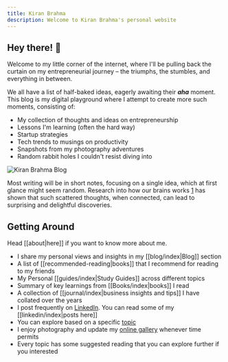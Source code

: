 ```yaml
---
title: Kiran Brahma
description: Welcome to Kiran Brahma's personal website
---
```

## Hey there! 👋

Welcome to my little corner of the internet, where I'll be pulling back the curtain on my entrepreneurial journey – the triumphs, the stumbles, and everything in between.

We all have a list of half-baked ideas, eagerly awaiting their _**aha**_ moment. This blog is my digital playground where I attempt to create more such moments, consisting of:

- My collection of thoughts and ideas on entrepreneurship
- Lessons I'm learning (often the hard way)
- Startup strategies
- Tech trends to musings on productivity
- Snapshots from my photography adventures
- Random rabbit holes I couldn't resist diving into

![Kiran Brahma Blog](https://i.imgur.com/Olmi2mS.png)

Most writing will be in short notes, focusing on a single idea, which at first glance might seem random. Research into how our brains works [1](https://www.ncbi.nlm.nih.gov/pmc/articles/PMC3181994/) has shown that such scattered thoughts, when connected, can lead to surprising and delightful discoveries.
## Getting Around

Head [[about|here]] if you want to know more about me.

 * I share my personal views and insights in my [[blog/index|Blog]] section
 * A list of [[recommended-reading|books]] that I recommend for reading to my friends
 * My Personal [[guides/index|Study Guides]] across different topics
 * Summary of key learnings from [[Books/index|books]] I read
 * A collection of [[journal/index|business insights and tips]] I have collated over the years 
 * I post frequently on [LinkedIn](https://www.linkedin.com/in/kbrahma/). You can read some of my [[linkedin/index|posts here]]
 * You can explore based on a specific [topic](/tags)
 * I enjoy photography and update my [online gallery](https://photos.kiranbrahma.com) whenever time permits
 * Every topic has some suggested reading that you can explore further if you interested 
 
